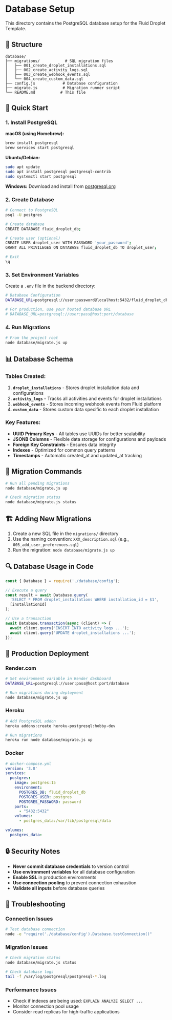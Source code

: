 # Database Setup

This directory contains the PostgreSQL database setup for the Fluid Droplet Template.

## 📁 Structure

```
database/
├── migrations/           # SQL migration files
│   ├── 001_create_droplet_installations.sql
│   ├── 002_create_activity_logs.sql
│   ├── 003_create_webhook_events.sql
│   └── 004_create_custom_data.sql
├── config.js            # Database configuration
├── migrate.js           # Migration runner script
└── README.md           # This file
```

## 🚀 Quick Start

### 1. Install PostgreSQL

**macOS (using Homebrew):**
```bash
brew install postgresql
brew services start postgresql
```

**Ubuntu/Debian:**
```bash
sudo apt update
sudo apt install postgresql postgresql-contrib
sudo systemctl start postgresql
```

**Windows:**
Download and install from [postgresql.org](https://www.postgresql.org/download/windows/)

### 2. Create Database

```bash
# Connect to PostgreSQL
psql -U postgres

# Create database
CREATE DATABASE fluid_droplet_db;

# Create user (optional)
CREATE USER droplet_user WITH PASSWORD 'your_password';
GRANT ALL PRIVILEGES ON DATABASE fluid_droplet_db TO droplet_user;

# Exit
\q
```

### 3. Set Environment Variables

Create a `.env` file in the backend directory:

```bash
# Database Configuration
DATABASE_URL=postgresql://user:password@localhost:5432/fluid_droplet_db

# For production, use your hosted database URL
# DATABASE_URL=postgresql://user:pass@host:port/database
```

### 4. Run Migrations

```bash
# From the project root
node database/migrate.js up
```

## 📊 Database Schema

### Tables Created:

1. **`droplet_installations`** - Stores droplet installation data and configurations
2. **`activity_logs`** - Tracks all activities and events for droplet installations
3. **`webhook_events`** - Stores incoming webhook events from Fluid platform
4. **`custom_data`** - Stores custom data specific to each droplet installation

### Key Features:

- **UUID Primary Keys** - All tables use UUIDs for better scalability
- **JSONB Columns** - Flexible data storage for configurations and payloads
- **Foreign Key Constraints** - Ensures data integrity
- **Indexes** - Optimized for common query patterns
- **Timestamps** - Automatic created_at and updated_at tracking

## 🔧 Migration Commands

```bash
# Run all pending migrations
node database/migrate.js up

# Check migration status
node database/migrate.js status
```

## 🏗️ Adding New Migrations

1. Create a new SQL file in the `migrations/` directory
2. Use the naming convention: `XXX_description.sql` (e.g., `005_add_user_preferences.sql`)
3. Run the migration: `node database/migrate.js up`

## 🔍 Database Usage in Code

```javascript
const { Database } = require('./database/config');

// Execute a query
const result = await Database.query(
  'SELECT * FROM droplet_installations WHERE installation_id = $1',
  [installationId]
);

// Use a transaction
await Database.transaction(async (client) => {
  await client.query('INSERT INTO activity_logs ...');
  await client.query('UPDATE droplet_installations ...');
});
```

## 🚀 Production Deployment

### Render.com
```bash
# Set environment variable in Render dashboard
DATABASE_URL=postgresql://user:pass@host:port/database

# Run migrations during deployment
node database/migrate.js up
```

### Heroku
```bash
# Add PostgreSQL addon
heroku addons:create heroku-postgresql:hobby-dev

# Run migrations
heroku run node database/migrate.js up
```

### Docker
```yaml
# docker-compose.yml
version: '3.8'
services:
  postgres:
    image: postgres:15
    environment:
      POSTGRES_DB: fluid_droplet_db
      POSTGRES_USER: postgres
      POSTGRES_PASSWORD: password
    ports:
      - "5432:5432"
    volumes:
      - postgres_data:/var/lib/postgresql/data

volumes:
  postgres_data:
```

## 🔒 Security Notes

- **Never commit database credentials** to version control
- **Use environment variables** for all database configuration
- **Enable SSL** in production environments
- **Use connection pooling** to prevent connection exhaustion
- **Validate all inputs** before database queries

## 🐛 Troubleshooting

### Connection Issues
```bash
# Test database connection
node -e "require('./database/config').Database.testConnection()"
```

### Migration Issues
```bash
# Check migration status
node database/migrate.js status

# Check database logs
tail -f /var/log/postgresql/postgresql-*.log
```

### Performance Issues
- Check if indexes are being used: `EXPLAIN ANALYZE SELECT ...`
- Monitor connection pool usage
- Consider read replicas for high-traffic applications
